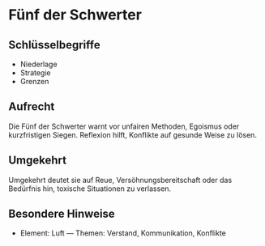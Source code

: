 # Fünf der Schwerter

## Schlüsselbegriffe
- Niederlage
- Strategie
- Grenzen

## Aufrecht
Die Fünf der Schwerter warnt vor unfairen Methoden, Egoismus oder kurzfristigen Siegen. Reflexion hilft, Konflikte auf gesunde Weise zu lösen.

## Umgekehrt
Umgekehrt deutet sie auf Reue, Versöhnungsbereitschaft oder das Bedürfnis hin, toxische Situationen zu verlassen.

## Besondere Hinweise
- Element: Luft — Themen: Verstand, Kommunikation, Konflikte
